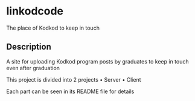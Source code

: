 # linkodcode

The place of Kodkod to keep in touch

## Description

A site for uploading Kodkod program posts by graduates to keep in touch even after graduation

This project is divided into 2 projects
• Server
• Client


Each part can be seen in its README file for details